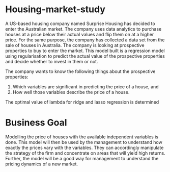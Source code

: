 # Housing-market-study
 
A US-based housing company named Surprise Housing has decided to enter the Australian market. The company uses data analytics to purchase houses at a price below their actual values and flip them on at a higher price. For the same purpose, the company has collected a data set from the sale of houses in Australia.
The company is looking at prospective properties to buy to enter the market. This model built is a regression model using regularisation to predict the actual value of the prospective properties and decide whether to invest in them or not.

The company wants to know the following things about the prospective properties:

1. Which variables are significant in predicting the price of a house, and
2. How well those variables describe the price of a house.

The optimal value of lambda for ridge and lasso regression is determined

# Business Goal 
Modelling the price of houses with the available independent variables is done. This model will then be used by the management to understand how exactly the prices vary with the variables. They can accordingly manipulate the strategy of the firm and concentrate on areas that will yield high returns. Further, the model will be a good way for management to understand the pricing dynamics of a new market.


